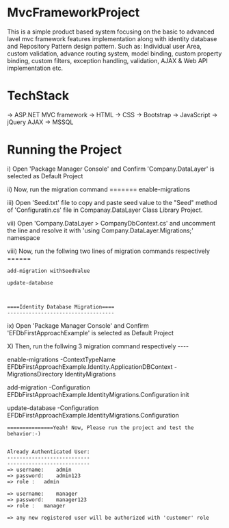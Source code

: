 # MvcFrameworkProject
This is a simple product based system focusing on the basic to advanced lavel mvc framework features implementation along with identity database and Repository Pattern design pattern. Such as: Individual user Area, custom validation, advance routing system, model binding, custom property binding, custom filters, exception handling, validation, AJAX &amp; Web API implementation etc.

# TechStack
-> ASP.NET MVC framework
-> HTML
-> CSS
-> Bootstrap
-> JavaScript
-> jQuery AJAX
-> MSSQL


# Running the Project
i)	Open 'Package Manager Console' and Confirm 'Company.DataLayer' is selected as Default Project


ii) 	Now, run the migration command ======= 		enable-migrations
	

iii) 	Open 'Seed.txt' file to copy and paste seed value to the "Seed" method of 'Configuratin.cs' file in Companay.DataLayer Class Library Project.


vii) 	Open 'Company.DataLayer > CompanyDbContext.cs' and uncomment the line and resolve it 
	with 'using Company.DataLayer.Migrations;' namespace


viii) 	Now, run the follwing two lines of migration commands respectively ======

	add-migration withSeedValue

	update-database



	====Identity Database Migration====
	-----------------------------------
ix) 	Open 'Package Manager Console' and Confirm 'EFDbFirstApproachExample' is selected as Default Project

X) 	Then, run the follwing 3 migration command respectively ----
	

enable-migrations -ContextTypeName EFDbFirstApproachExample.Identity.ApplicationDBContext -MigrationsDirectory IdentityMigrations


add-migration -Configuration EFDbFirstApproachExample.IdentityMigrations.Configuration init


update-database -Configuration EFDbFirstApproachExample.IdentityMigrations.Configuration


	===============Yeah! Now, Please run the project and test the behavior:-)


	Already Authenticated User:
	---------------------------
	---------------------------
	=> username:	admin
	=> password:	admin123
	=> role : 	admin
	
	=> username:	manager
	=> password:	manager123
	=> role	: 	manager

	=> any new registered user will be authorized with 'customer' role



